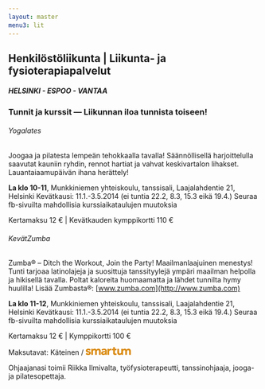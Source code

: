 ```yaml
---
layout: master
menu3: lit
---
```

## Henkilöstöliikunta | Liikunta- ja fysioterapiapalvelut
##### HELSINKI - ESPOO - VANTAA
### Tunnit ja kurssit &mdash; Liikunnan iloa tunnista toiseen!

###### Yogalates

Joogaa ja pilatesta lempeän tehokkaalla tavalla! Säännöllisellä harjoittelulla saavutat kauniin ryhdin, rennot hartiat ja vahvat keskivartalon lihakset. Lauantaiaamupäivän ihana herättely!

**La klo 10-11**, Munkkiniemen yhteis­­­koulu, tanssisali, Laajalahdentie 21, Helsinki
Kevätkausi: 11.1.-3.5.2014 (ei tuntia 22.2, 8.3, 15.3 eikä 19.4.)
Seuraa fb-sivuilta mahdollisia kurssiaikataulujen muutoksia

Kertamaksu 12 € | Kevätkauden kymppikortti 110 €


###### KevätZumba

Zumba® – Ditch the Workout, Join the Party!
Maailmanlaajuinen menestys! Tunti tarjoaa latinolajeja ja suosittuja tanssityylejä ympäri maailman helpolla ja hikisellä tavalla. Poltat kaloreita huomaamatta ja lähdet tunnilta hymy huulilla! 
Lisää Zumbasta®: [www.zumba.com](http://www.zumba.com)

**La klo 11-12**, Munkkiniemen yhteis­­­koulu, tanssisali, Laajalahdentie 21, Helsinki
Kevätkausi: 11.1.-3.5.2014 (ei tuntia 22.2, 8.3, 15.3 eikä 19.4.)
Seuraa fb-sivuilta mahdollisia kurssiaikataulujen muutoksia

Kertamaksu 12 € | Kymppikortti 100 €

Maksutavat: Käteinen / ![smartum](images/smartum_logo.png?)

Ohjaajanasi toimii Riikka Ilmivalta, työfysioterapeutti, tanssinohjaaja, jooga- ja pilates­opettaja.
